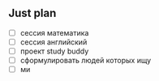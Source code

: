 ## Just plan
- [ ] сессия математика 
- [ ] сессия английский 
- [ ] проект study buddy 
- [ ] сформулировать людей которых ищу
- [ ] ми
